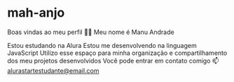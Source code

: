 # mah-anjo
Boas vindas ao meu perfil 💙💙
Meu nome é Manu Andrade

Estou estudando na Alura
Estou me desenvolvendo na linguagem JavaScript
Utilizo esse espaço para minha organização e compartilhamento dos meu projetos desenvolvidos
Você pode entrar em contato comigo 📫
alurastartestudante@email.com
